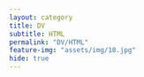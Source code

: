 ```yaml
---
layout: category
title: DV
subtitle: HTML
permalink: "DV/HTML"
feature-img: "assets/img/18.jpg"
hide: true
---
```

